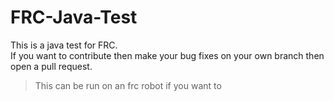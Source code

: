 # FRC-Java-Test
This is a java test for FRC.  
If you want to contribute then make your bug fixes on your own branch then open a pull request.  
> This can be run on an frc robot if you want to
